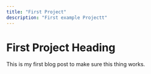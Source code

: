 ```yaml
---
title: "First Project"
description: "First example Projectt"
---
```


# First Project Heading

This is my first blog post to make sure this thing works.